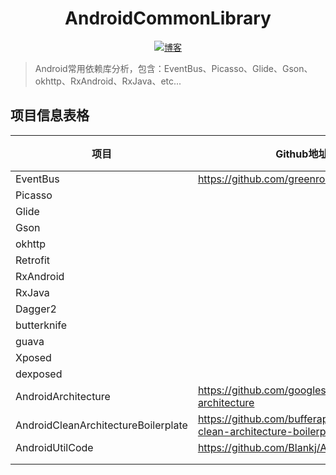 <h1 align="center">AndroidCommonLibrary</h1>

<p align="center">
  <a href="http://codemx.cn"><img src="https://img.shields.io/badge/博客-blog-brightgreen.svg" alt="博客">
  </a>
</p>

>Android常用依赖库分析，包含：EventBus、Picasso、Glide、Gson、okhttp、RxAndroid、RxJava、etc...

## 项目信息表格

|项目|Github地址|版本|开发工具|
|---|-----|:-----:|:-----:|
|EventBus|https://github.com/greenrobot/EventBus|3.1.1|Idea|
|Picasso||||
|Glide||||
|Gson||||
|okhttp||||
|Retrofit||||
|RxAndroid||||
|RxJava||||
|Dagger2||||
|butterknife||||
|guava||||
|Xposed||||
|dexposed||||
|AndroidArchitecture|https://github.com/googlesamples/android-architecture||AS|
|AndroidCleanArchitectureBoilerplate|https://github.com/bufferapp/android-clean-architecture-boilerplate||AS|
|AndroidUtilCode|https://github.com/Blankj/AndroidUtilCode|abc7a5da|AS|
||||
||||